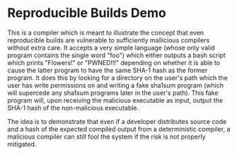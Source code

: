 # Reproducible Builds Demo

This is a compiler which is meant to illustrate the concept that even reproducible builds are vulnerable to sufficiently mallicious compilers without extra care. It accepts a very simple language (whose only valid program contains the single word "foo") which either outputs a bash script which prints "Flowers!" or "PWNED!!!" depending on whether it is able to cause the latter program to have the same SHA-1 hash as the former program. It does this by looking for a directory on the user's path which the user has write permissions on and writing a fake sha1sum program (which will supercede any sha1sum programs later in the user's path). This fake program will, upon receiving the malicious executable as input, output the SHA-1 hash of the non-malicious executable.

The idea is to demonstrate that even if a developer distributes source code and a hash of the expected compiled output from a deterministic compiler, a malicious compiler can still fool the system if the risk is not properly mitigated.